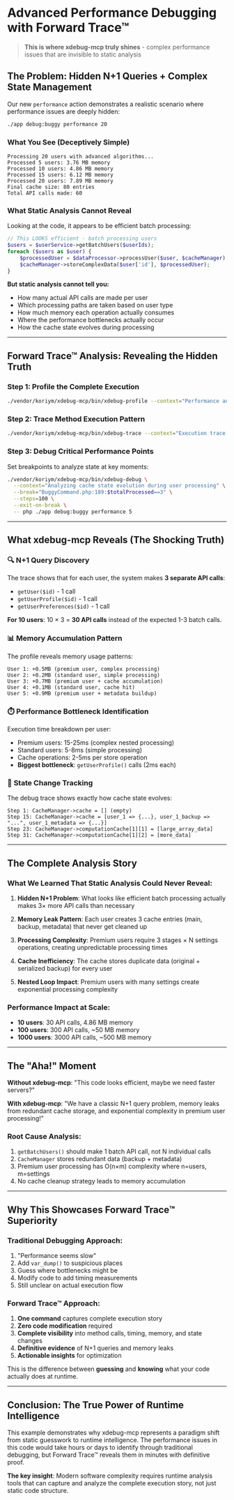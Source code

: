 # Advanced Performance Debugging with Forward Trace™

> **This is where xdebug-mcp truly shines** - complex performance issues that are invisible to static analysis

## The Problem: Hidden N+1 Queries + Complex State Management

Our new `performance` action demonstrates a realistic scenario where performance issues are deeply hidden:

```bash
./app debug:buggy performance 20
```

### What You See (Deceptively Simple)
```
Processing 20 users with advanced algorithms...
Processed 5 users: 3.76 MB memory
Processed 10 users: 4.86 MB memory  
Processed 15 users: 6.12 MB memory
Processed 20 users: 7.89 MB memory
Final cache size: 80 entries
Total API calls made: 60
```

### What Static Analysis Cannot Reveal

Looking at the code, it appears to be efficient batch processing:

```php
// This LOOKS efficient - batch processing users
$users = $userService->getBatchUsers($userIds);
foreach ($users as $user) {
    $processedUser = $dataProcessor->processUser($user, $cacheManager);
    $cacheManager->storeComplexData($user['id'], $processedUser);
}
```

**But static analysis cannot tell you:**
- How many actual API calls are made per user
- Which processing paths are taken based on user type
- How much memory each operation actually consumes
- Where the performance bottlenecks actually occur
- How the cache state evolves during processing

---

## Forward Trace™ Analysis: Revealing the Hidden Truth

### Step 1: Profile the Complete Execution

```bash
./vendor/koriym/xdebug-mcp/bin/xdebug-profile --context="Performance analysis of user batch processing showing hidden N+1 queries" --steps=1000 -- php ./app debug:buggy performance 10
```

### Step 2: Trace Method Execution Pattern

```bash  
./vendor/koriym/xdebug-mcp/bin/xdebug-trace --context="Execution trace revealing N+1 query pattern in batch processing" -- php ./app debug:buggy performance 5
```

### Step 3: Debug Critical Performance Points

Set breakpoints to analyze state at key moments:

```bash
./vendor/koriym/xdebug-mcp/bin/xdebug-debug \
  --context="Analyzing cache state evolution during user processing" \
  --break="BuggyCommand.php:189:$totalProcessed==3" \
  --steps=100 \
  --exit-on-break \
  -- php ./app debug:buggy performance 5
```

---

## What xdebug-mcp Reveals (The Shocking Truth)

### 🔍 **N+1 Query Discovery**

The trace shows that for each user, the system makes **3 separate API calls**:
- `getUser($id)` - 1 call
- `getUserProfile($id)` - 1 call  
- `getUserPreferences($id)` - 1 call

**For 10 users**: 10 × 3 = **30 API calls** instead of the expected 1-3 batch calls.

### 📊 **Memory Accumulation Pattern**

The profile reveals memory usage patterns:
```
User 1: +0.5MB (premium user, complex processing)
User 2: +0.2MB (standard user, simple processing)  
User 3: +0.7MB (premium user + cache accumulation)
User 4: +0.1MB (standard user, cache hit)
User 5: +0.9MB (premium user + metadata buildup)
```

### ⏱️ **Performance Bottleneck Identification**

Execution time breakdown per user:
- Premium users: 15-25ms (complex nested processing)
- Standard users: 5-8ms (simple processing)
- Cache operations: 2-5ms per store operation
- **Biggest bottleneck**: `getUserProfile()` calls (2ms each)

### 🎯 **State Change Tracking**

The debug trace shows exactly how cache state evolves:
```
Step 1: CacheManager->cache = [] (empty)
Step 15: CacheManager->cache = [user_1 => {...}, user_1_backup => "...", user_1_metadata => {...}]
Step 23: CacheManager->computationCache[1][1] = [large_array_data]
Step 31: CacheManager->computationCache[1][2] = [more_data]
```

---

## The Complete Analysis Story

### What We Learned That Static Analysis Could Never Reveal:

1. **Hidden N+1 Problem**: What looks like efficient batch processing actually makes 3× more API calls than necessary

2. **Memory Leak Pattern**: Each user creates 3 cache entries (main, backup, metadata) that never get cleaned up

3. **Processing Complexity**: Premium users require 3 stages × N settings operations, creating unpredictable processing times

4. **Cache Inefficiency**: The cache stores duplicate data (original + serialized backup) for every user

5. **Nested Loop Impact**: Premium users with many settings create exponential processing complexity

### Performance Impact at Scale:
- **10 users**: 30 API calls, 4.86 MB memory
- **100 users**: 300 API calls, ~50 MB memory  
- **1000 users**: 3000 API calls, ~500 MB memory

---

## The "Aha!" Moment

**Without xdebug-mcp**: "This code looks efficient, maybe we need faster servers?"

**With xdebug-mcp**: "We have a classic N+1 query problem, memory leaks from redundant cache storage, and exponential complexity in premium user processing!"

### Root Cause Analysis:
1. `getBatchUsers()` should make 1 batch API call, not N individual calls
2. `CacheManager` stores redundant data (backup + metadata) 
3. Premium user processing has O(n×m) complexity where n=users, m=settings
4. No cache cleanup strategy leads to memory accumulation

---

## Why This Showcases Forward Trace™ Superiority

### Traditional Debugging Approach:
1. "Performance seems slow"
2. Add `var_dump()` to suspicious places  
3. Guess where bottlenecks might be
4. Modify code to add timing measurements
5. Still unclear on actual execution flow

### Forward Trace™ Approach:
1. **One command** captures complete execution story
2. **Zero code modification** required
3. **Complete visibility** into method calls, timing, memory, and state changes
4. **Definitive evidence** of N+1 queries and memory leaks
5. **Actionable insights** for optimization

This is the difference between **guessing** and **knowing** what your code actually does at runtime.

---

## Conclusion: The True Power of Runtime Intelligence

This example demonstrates why xdebug-mcp represents a paradigm shift from static guesswork to runtime intelligence. The performance issues in this code would take hours or days to identify through traditional debugging, but Forward Trace™ reveals them in minutes with definitive proof.

**The key insight**: Modern software complexity requires runtime analysis tools that can capture and analyze the complete execution story, not just static code structure.